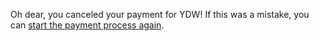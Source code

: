 Oh dear, you canceled your payment for YDW!
If this was a mistake, you can [start the payment process again](\"http://www.youthdanceweekend.org/registration/payment/\").




